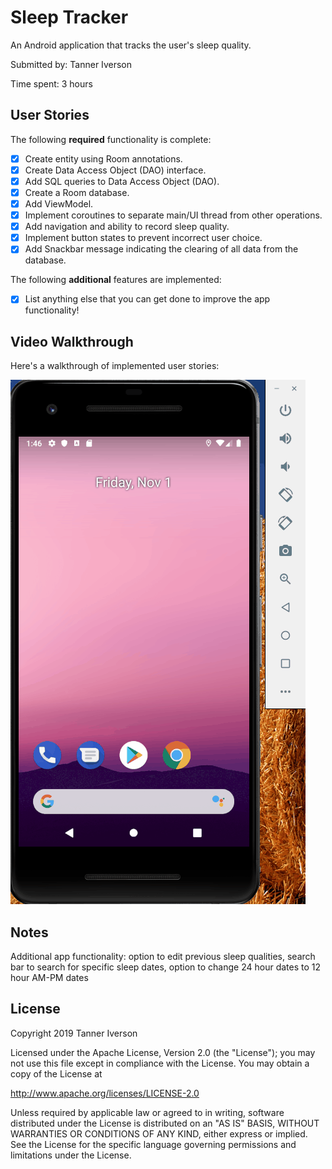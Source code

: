 # Sleep Tracker

An Android application that tracks the user's sleep quality.

Submitted by: Tanner Iverson

Time spent: 3 hours

## User Stories

The following **required** functionality is complete:

* [X] Create entity using Room annotations.
* [X] Create Data Access Object (DAO) interface.
* [X] Add SQL queries to Data Access Object (DAO).
* [X] Create a Room database.
* [X] Add ViewModel.
* [X] Implement coroutines to separate main/UI thread from other operations.
* [X] Add navigation and ability to record sleep quality.
* [X] Implement button states to prevent incorrect user choice.
* [X] Add Snackbar message indicating the clearing of all data from the database.

The following **additional** features are implemented:

* [X] List anything else that you can get done to improve the app functionality!

## Video Walkthrough 

Here's a walkthrough of implemented user stories:

<img src='sleep_tracker_demo.gif' title='Sleep Tracker animated demo' alt='Sleep Tracker demo' />

## Notes

Additional app functionality: option to edit previous sleep qualities, search bar to search
for specific sleep dates, option to change 24 hour dates to 12 hour AM-PM dates

## License

Copyright 2019 Tanner Iverson

Licensed under the Apache License, Version 2.0 (the "License");
you may not use this file except in compliance with the License.
You may obtain a copy of the License at

http://www.apache.org/licenses/LICENSE-2.0

Unless required by applicable law or agreed to in writing, software
distributed under the License is distributed on an "AS IS" BASIS,
WITHOUT WARRANTIES OR CONDITIONS OF ANY KIND, either express or implied.
See the License for the specific language governing permissions and
limitations under the License.
